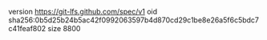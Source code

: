 version https://git-lfs.github.com/spec/v1
oid sha256:0b5d25b24b5ac42f0992063597b4d870cd29c1be8e26a5f6c5bdc7c41feaf802
size 8800
